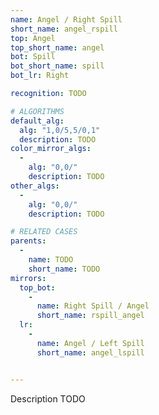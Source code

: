 ```yaml
---
name: Angel / Right Spill
short_name: angel_rspill
top: Angel
top_short_name: angel
bot: Spill
bot_short_name: spill
bot_lr: Right

recognition: TODO

# ALGORITHMS
default_alg:
  alg: "1,0/5,5/0,1"
  description: TODO
color_mirror_algs:
  -
    alg: "0,0/"
    description: TODO
other_algs:
  -
    alg: "0,0/"
    description: TODO

# RELATED CASES
parents:
  -
    name: TODO
    short_name: TODO
mirrors:
  top_bot:
    -
      name: Right Spill / Angel
      short_name: rspill_angel
  lr:
    -
      name: Angel / Left Spill
      short_name: angel_lspill


---
```


Description TODO

